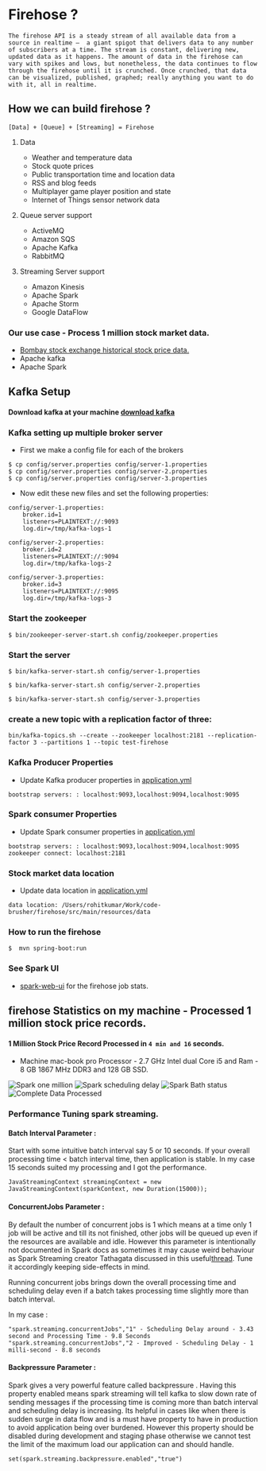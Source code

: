# Firehose ?
`The firehose API is a steady stream of all available data from a source in realtime –  a giant spigot that delivers data to any number of subscribers at a time. The stream is constant, delivering new, updated data as it happens. The amount of data in the firehose can vary with spikes and lows, but nonetheless, the data continues to flow through the firehose until it is crunched. Once crunched, that data can be visualized, published, graphed; really anything you want to do with it, all in realtime.`

## How we can build firehose ?

```[Data] + [Queue] + [Streaming] = Firehose```

1. Data
    * Weather and temperature data
    * Stock quote prices
    * Public transportation time and location data
    * RSS and blog feeds
    * Multiplayer game player position and state
    * Internet of Things sensor network data

2. Queue server support
   * ActiveMQ
   * Amazon SQS
   * Apache Kafka
   * RabbitMQ

3. Streaming Server support
    * Amazon Kinesis
    * Apache Spark
    * Apache Storm
    * Google DataFlow

### Our use case - Process 1 million stock market data.
* [Bombay stock exchange historical stock price data.](http://www.bseindia.com/markets/equity/EQReports/StockPrcHistori.aspx?scripcode=512289&flag=sp&Submit=G)
* Apache kafka
* Apache Spark

## Kafka Setup

#### Download kafka at your machine [download kafka](https://kafka.apache.org/quickstart)


### Kafka setting up multiple broker server

* First we make a config file for each of the brokers

```
$ cp config/server.properties config/server-1.properties
$ cp config/server.properties config/server-2.properties
$ cp config/server.properties config/server-3.properties
```

* Now edit these new files and set the following properties:

```
config/server-1.properties:
    broker.id=1
    listeners=PLAINTEXT://:9093
    log.dir=/tmp/kafka-logs-1

config/server-2.properties:
    broker.id=2
    listeners=PLAINTEXT://:9094
    log.dir=/tmp/kafka-logs-2

config/server-3.properties:
    broker.id=3
    listeners=PLAINTEXT://:9095
    log.dir=/tmp/kafka-logs-3
```

### Start the zookeeper

```
$ bin/zookeeper-server-start.sh config/zookeeper.properties
```

### Start the server

```
$ bin/kafka-server-start.sh config/server-1.properties

$ bin/kafka-server-start.sh config/server-2.properties

$ bin/kafka-server-start.sh config/server-3.properties
```

### create a new topic with a replication factor of three:

```
bin/kafka-topics.sh --create --zookeeper localhost:2181 --replication-factor 3 --partitions 1 --topic test-firehose
```


### Kafka Producer Properties

* Update Kafka producer properties in [application.yml](/src/main/resources/application.yml)

```
bootstrap servers: : localhost:9093,localhost:9094,localhost:9095

```

### Spark consumer Properties

* Update Spark consumer properties in [application.yml](/src/main/resources/application.yml)

```
bootstrap servers: : localhost:9093,localhost:9094,localhost:9095
zookeeper connect: localhost:2181

```

### Stock market data location
* Update data location in [application.yml](/src/main/resources/application.yml)

```
data location: /Users/rohitkumar/Work/code-brusher/firehose/src/main/resources/data
```


### How to run the firehose


```
$  mvn spring-boot:run

```

### See Spark UI

* [spark-web-ui](http://localhost:4040) for the firehose job stats.


## firehose Statistics on my machine - Processed 1 million stock price records.

#### 1 Million Stock Price Record Processed in `4 min and 16` seconds.

* Machine mac-book pro Processor - 2.7 GHz Intel dual Core i5 and Ram - 8 GB 1867 MHz DDR3 and 128 GB SSD.

![Spark one million](/src/main/resources/spark_stats/Spark-1.png "Spark UI")
![Spark scheduling delay](/src/main/resources/spark_stats/spark-2.png "Spark UI")
![Spark Bath status](/src/main/resources/spark_stats/spark-3.png "Spark UI")
![Complete Data Processed](/src/main/resources/spark_stats/spark-4.png "Spark UI")

### Performance Tuning spark streaming.

#### Batch Interval Parameter :

Start with some intuitive batch interval say 5 or 10 seconds.
If your overall processing time < batch interval time, then application is stable.
In my case 15 seconds suited my processing and I got the performance.

```
JavaStreamingContext streamingContext = new JavaStreamingContext(sparkContext, new Duration(15000));
```

#### ConcurrentJobs Parameter :

By default the number of concurrent jobs is 1 which means at a time only 1 job will be active and till its not finished,
other jobs will be queued up even if the resources are available and idle. However this parameter is intentionally not
documented in Spark docs as sometimes it may cause weird behaviour as Spark Streaming creator Tathagata discussed in
this useful[thread](http://stackoverflow.com/questions/23528006/how-jobs-are-assigned-to-executors-in-spark-streaming).
Tune it accordingly keeping side-effects in mind.

Running concurrent jobs brings down the overall processing time and
scheduling delay even if a batch takes processing time slightly more than batch interval.

In my case :

```
"spark.streaming.concurrentJobs","1" - Scheduling Delay around - 3.43 second and Processing Time - 9.8 Seconds
"spark.streaming.concurrentJobs","2 - Improved - Scheduling Delay - 1 milli-second - 8.8 seconds
```

#### Backpressure Parameter :
Spark gives a very powerful feature called backpressure .
Having this property enabled means spark streaming will tell kafka to slow down rate of sending messages if the processing
time is coming more than batch interval and scheduling delay is increasing. Its helpful in cases like when there is sudden
surge in data flow and is a must have property to have in production to avoid application being over burdened. However this
property should be disabled during development and staging phase otherwise we cannot test the limit of the maximum load our
application can and should handle.

```
set(spark.streaming.backpressure.enabled","true")
```












